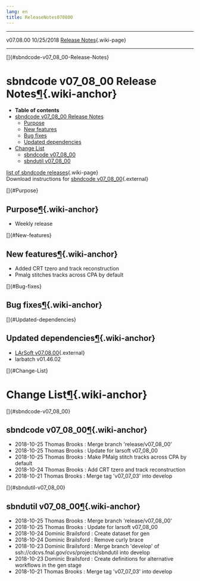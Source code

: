 ```yaml
---
lang: en
title: ReleaseNotes070800
---
```


  ----------- ------------ -- -- ------------------------------------------------------
  v07.08.00   10/25/2018         [Release Notes](ReleaseNotes070800.html){.wiki-page}
  ----------- ------------ -- -- ------------------------------------------------------

[]{#sbndcode-v07_08_00-Release-Notes}

sbndcode v07\_08\_00 Release Notes[¶](#sbndcode-v07_08_00-Release-Notes){.wiki-anchor}
======================================================================================

-   **Table of contents**
-   [sbndcode v07\_08\_00 Release
    Notes](#sbndcode-v07_08_00-Release-Notes)
    -   [Purpose](#Purpose)
    -   [New features](#New-features)
    -   [Bug fixes](#Bug-fixes)
    -   [Updated dependencies](#Updated-dependencies)
-   [Change List](#Change-List)
    -   [sbndcode v07\_08\_00](#sbndcode-v07_08_00)
    -   [sbndutil v07\_08\_00](#sbndutil-v07_08_00)

[list of sbndcode
releases](List_of_SBND_code_releases.html){.wiki-page}\
Download instructions for [sbndcode
v07\_08\_00](http://scisoft.fnal.gov/scisoft/bundles/sbnd/v07_08_00/sbndcode-v07_08_00.html){.external}

[]{#Purpose}

Purpose[¶](#Purpose){.wiki-anchor}
----------------------------------

-   Weekly release

[]{#New-features}

New features[¶](#New-features){.wiki-anchor}
--------------------------------------------

-   Added CRT tzero and track reconstruction
-   Pmalg stitches tracks across CPA by default

[]{#Bug-fixes}

Bug fixes[¶](#Bug-fixes){.wiki-anchor}
--------------------------------------

[]{#Updated-dependencies}

Updated dependencies[¶](#Updated-dependencies){.wiki-anchor}
------------------------------------------------------------

-   [LArSoft
    v07.08.00](https://cdcvs.fnal.gov/redmine/projects/larsoft/wiki/ReleaseNotes070800){.external}
-   larbatch v01.46.02

[]{#Change-List}

Change List[¶](#Change-List){.wiki-anchor}
==========================================

[]{#sbndcode-v07_08_00}

sbndcode v07\_08\_00[¶](#sbndcode-v07_08_00){.wiki-anchor}
----------------------------------------------------------

-   2018-10-25 Thomas Brooks : Merge branch \'release/v07\_08\_00\'
-   2018-10-25 Thomas Brooks : Update for larsoft v07\_08\_00
-   2018-10-25 Thomas Brooks : Make PMalg stitch tracks across CPA by
    default
-   2018-10-24 Thomas Brooks : Add CRT tzero and track reconstruction
-   2018-10-21 Thomas Brooks : Merge tag \'v07\_07\_03\' into develop

[]{#sbndutil-v07_08_00}

sbndutil v07\_08\_00[¶](#sbndutil-v07_08_00){.wiki-anchor}
----------------------------------------------------------

-   2018-10-25 Thomas Brooks : Merge branch \'release/v07\_08\_00\'
-   2018-10-25 Thomas Brooks : Update for larsoft v07\_08\_00
-   2018-10-24 Dominic Brailsford : Create dataset for gen
-   2018-10-24 Dominic Brailsford : Remove curly brace
-   2018-10-23 Dominic Brailsford : Merge branch \'develop\' of
    ssh://cdcvs.fnal.gov/cvs/projects/sbndutil into develop
-   2018-10-23 Dominic Brailsford : Create definitions for alternative
    workflows in the gen stage
-   2018-10-21 Thomas Brooks : Merge tag \'v07\_07\_03\' into develop
